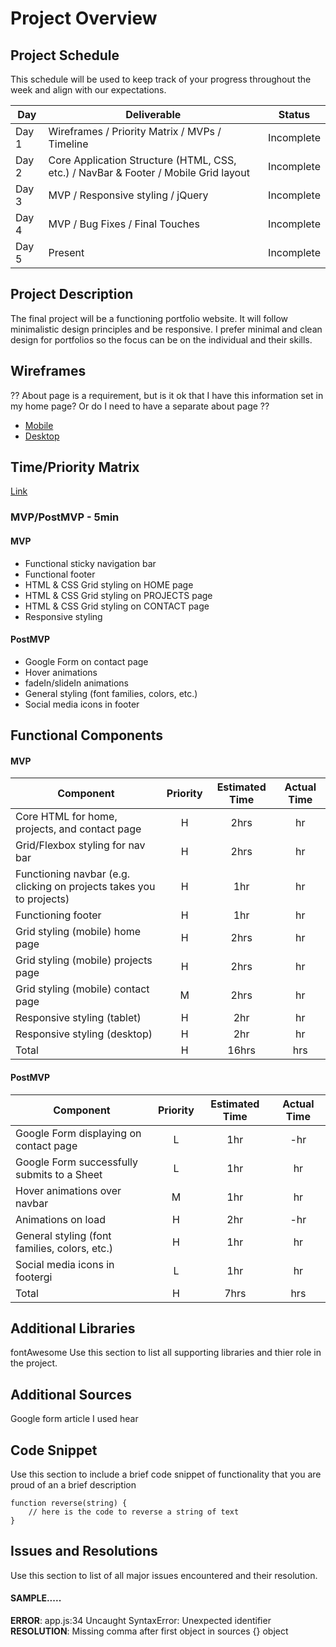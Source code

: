 # Project Overview

## Project Schedule

This schedule will be used to keep track of your progress throughout the week and align with our expectations.  

|  Day | Deliverable | Status
|---|---| ---|
|Day 1| Wireframes / Priority Matrix / MVPs / Timeline | Incomplete
|Day 2| Core Application Structure (HTML, CSS, etc.) / NavBar & Footer / Mobile Grid layout | Incomplete
|Day 3| MVP / Responsive styling / jQuery | Incomplete
|Day 4| MVP / Bug Fixes / Final Touches| Incomplete
|Day 5| Present | Incomplete


## Project Description

The final project will be a functioning portfolio website. It will follow minimalistic design principles and be responsive. I prefer minimal and clean design for portfolios so the focus can be on the individual and their skills.   

## Wireframes

?? About page is a requirement, but is it ok that I have this information set in my home page? Or do I need to have a separate about page ??  

- [Mobile](https://imgur.com/a/HoUxuOv)
- [Desktop](https://imgur.com/a/gb98otz)

## Time/Priority Matrix 

[Link](https://imgur.com/a/r00tEaY)

### MVP/PostMVP - 5min

#### MVP 

- Functional sticky navigation bar
- Functional footer 
- HTML & CSS Grid styling on HOME page
- HTML & CSS Grid styling on PROJECTS page   
- HTML & CSS Grid styling on CONTACT page
- Responsive styling

#### PostMVP 

- Google Form on contact page
- Hover animations
- fadeIn/slideIn animations
- General styling (font families, colors, etc.)
- Social media icons in footer

## Functional Components

#### MVP
| Component | Priority | Estimated Time | Actual Time |
| --- | :---: |  :---: | :---: | 
| Core HTML for home, projects, and contact page | H | 2hrs | hr |
| Grid/Flexbox styling for nav bar | H | 2hrs | hr |
| Functioning navbar (e.g. clicking on projects takes you to projects) | H | 1hr | hr |
| Functioning footer | H | 1hr |  hr |
| Grid styling (mobile) home page | H | 2hrs | hr |  
| Grid styling (mobile) projects page | H | 2hrs |  hr | 
| Grid styling (mobile) contact page | M | 2hrs | hr|
| Responsive styling (tablet) | H | 2hr |  hr | 
| Responsive styling (desktop) | H | 2hr |  hr |
| Total | H | 16hrs| hrs |

#### PostMVP
| Component | Priority | Estimated Time | Actual Time |
| --- | :---: |  :---: | :---: | 
| Google Form displaying on contact page | L | 1hr | -hr | hr |
| Google Form successfully submits to a Sheet | L | 1hr | hr |
| Hover animations over navbar | M | 1hr | hr |
| Animations on load | H | 2hr | -hr | hr |
| General styling (font families, colors, etc.) | H | 1hr | hr |
| Social media icons in footergi | L | 1hr | hr |
| Total | H | 7hrs| hrs |s

## Additional Libraries

fontAwesome
 Use this section to list all supporting libraries and thier role in the project. 

## Additional Sources
Google form article I used hear
## Code Snippet

Use this section to include a brief code snippet of functionality that you are proud of an a brief description  

```
function reverse(string) {
	// here is the code to reverse a string of text
}
```

## Issues and Resolutions
 Use this section to list of all major issues encountered and their resolution.

#### SAMPLE.....
**ERROR**: app.js:34 Uncaught SyntaxError: Unexpected identifier                                
**RESOLUTION**: Missing comma after first object in sources {} object